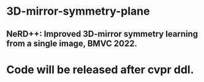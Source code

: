 # 3D-mirror-symmetry-plane

## NeRD++: Improved 3D-mirror symmetry learning from a single image, BMVC 2022. 
# Code will be released after cvpr ddl.

